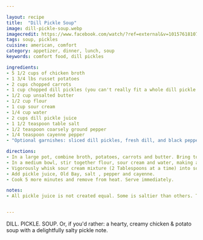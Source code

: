 ```yaml
---

layout: recipe
title:  "Dill Pickle Soup"
image: dill-pickle-soup.webp
imagecredit: https://www.facebook.com/watch/?ref=external&v=10157618107170300
tags: soup, pickles
cuisine: american, comfort
category: appetizer, dinner, lunch, soup
keywords: comfort food, dill pickles

ingredients:
- 5 1/2 cups of chicken broth
- 1 3/4 lbs russet potatoes
- 2 cups chopped carrots
- 1 cup chopped dill pickles (you can't really fit a whole dill pickle in the soup can you?)
- 1/2 cup unsalted butter
- 1/2 cup flour
- 1 cup sour cream
- 1/4 cup water
- 2 cups dill pickle juice
- 1 1/2 teaspoon table salt
- 1/2 teaspoon coarsely ground pepper
- 1/4 teaspoon cayenne pepper
- "Optional garnishes: sliced dill pickles, fresh dill, and black pepper"

directions:
- In a large pot, combine broth, potatoes, carrots and butter. Bring to a boil and cook until the potatoes are tender. Add pickles and continue to boil.
- In a medium bowl, stir together flour, sour cream and water, making a paste. 
- Vigorously whisk sour cream mixture (2 Tablespoons at a time) into soup. (This will also break up some of your potatoes which is okay. You might see some initial little balls of flour form, but between the whisking and boiling all will disappear. Don't panic.)
- Add pickle juice, Old Bay, salt , pepper and cayenne. 
- Cook 5 more minutes and remove from heat. Serve immediately.

notes:
- All pickle juice is not created equal. Some is saltier than others. Taste your soup after adding the pickle juice and final seasonings. It's possible you will not need any salt or would prefer more or less.


---
```


DILL. PICKLE. SOUP. Or, if you'd rather: a hearty, creamy chicken &amp; potato soup with a delightfully salty pickle note. 